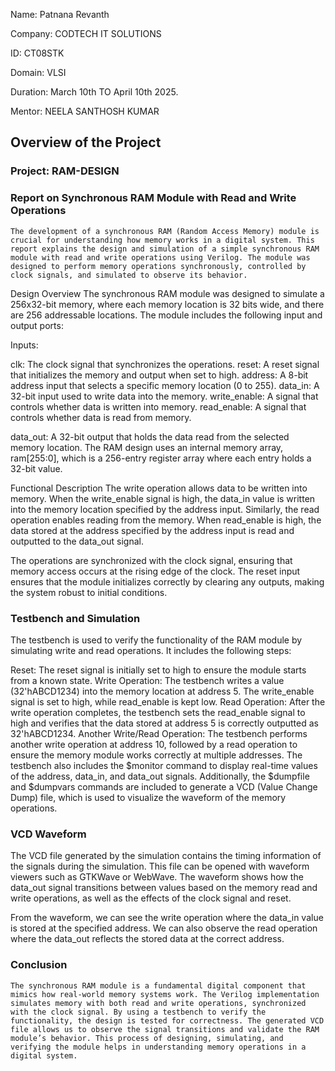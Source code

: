 Name: Patnana Revanth

Company: CODTECH IT SOLUTIONS

ID: CT08STK

Domain: VLSI

Duration: March 10th TO April 10th 2025.

Mentor: NEELA SANTHOSH KUMAR

## Overview of the Project

### Project: RAM-DESIGN

### Report on Synchronous RAM Module with Read and Write Operations
    The development of a synchronous RAM (Random Access Memory) module is crucial for understanding how memory works in a digital system. This report explains the design and simulation of a simple synchronous RAM module with read and write operations using Verilog. The module was designed to perform memory operations synchronously, controlled by clock signals, and simulated to observe its behavior.

Design Overview
The synchronous RAM module was designed to simulate a 256x32-bit memory, where each memory location is 32 bits wide, and there are 256 addressable locations. The module includes the following input and output ports:

Inputs:

clk: The clock signal that synchronizes the operations.
reset: A reset signal that initializes the memory and output when set to high.
address: A 8-bit address input that selects a specific memory location (0 to 255).
data_in: A 32-bit input used to write data into the memory.
write_enable: A signal that controls whether data is written into memory.
read_enable: A signal that controls whether data is read from memory.

data_out: A 32-bit output that holds the data read from the selected memory location.
The RAM design uses an internal memory array, ram[255:0], which is a 256-entry register array where each entry holds a 32-bit value.

Functional Description
The write operation allows data to be written into memory. When the write_enable signal is high, the data_in value is written into the memory location specified by the address input. Similarly, the read operation enables reading from the memory. When read_enable is high, the data stored at the address specified by the address input is read and outputted to the data_out signal.

The operations are synchronized with the clock signal, ensuring that memory access occurs at the rising edge of the clock. The reset input ensures that the module initializes correctly by clearing any outputs, making the system robust to initial conditions.

### Testbench and Simulation
The testbench is used to verify the functionality of the RAM module by simulating write and read operations. It includes the following steps:

Reset: The reset signal is initially set to high to ensure the module starts from a known state.
Write Operation: The testbench writes a value (32'hABCD1234) into the memory location at address 5. The write_enable signal is set to high, while read_enable is kept low.
Read Operation: After the write operation completes, the testbench sets the read_enable signal to high and verifies that the data stored at address 5 is correctly outputted as 32'hABCD1234.
Another Write/Read Operation: The testbench performs another write operation at address 10, followed by a read operation to ensure the memory module works correctly at multiple addresses.
The testbench also includes the $monitor command to display real-time values of the address, data_in, and data_out signals. Additionally, the $dumpfile and $dumpvars commands are included to generate a VCD (Value Change Dump) file, which is used to visualize the waveform of the memory operations.

### VCD Waveform
  The VCD file generated by the simulation contains the timing information of the signals during the simulation. This file can be opened with waveform viewers such as GTKWave or WebWave. The waveform shows how the data_out signal transitions between values based on the memory read and write operations, as well as the effects of the clock signal and reset.

From the waveform, we can see the write operation where the data_in value is stored at the specified address. We can also observe the read operation where the data_out reflects the stored data at the correct address.

### Conclusion
    The synchronous RAM module is a fundamental digital component that mimics how real-world memory systems work. The Verilog implementation simulates memory with both read and write operations, synchronized with the clock signal. By using a testbench to verify the functionality, the design is tested for correctness. The generated VCD file allows us to observe the signal transitions and validate the RAM module’s behavior. This process of designing, simulating, and verifying the module helps in understanding memory operations in a digital system.
